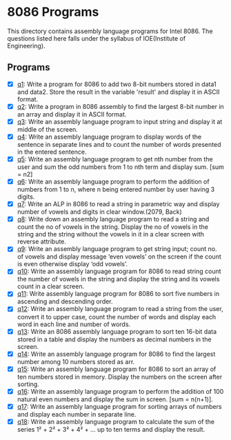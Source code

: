 # 8086 Programs

This directory contains assembly language programs for Intel 8086. The questions listed here falls under the syllabus of IOE(Institute of Engineering).

## Programs

- [x] [q1](q1.asm): Write a program for 8086 to add two 8-bit numbers stored in data1 and data2. Store the result in the variable 'result' and display it in ASCII format.
- [x] [q2](q2.asm): Write a program in 8086 assembly to find the largest 8-bit number in an array and display it in ASCII format.
- [x] [q3](q3.asm): Write an assembly language program to input string and display it at middle of the screen.
- [x] [q4](q4.asm): Write an assembly language program to display words of the sentence in separate lines and to count the number of words presented in the entered sentence.
- [x] [q5](q5.asm): Write an assembly language program to get nth number from the user and sum the odd numbers from 1 to nth term and display sum. [sum = n2]
- [x] [q6](q6.asm): Write an assembly language program to perform the addition of numbers from 1 to n, where n being entered number by user having 3 digits.
- [x] [q7](q7.asm): Write an ALP in 8086 to read a string in parametric way and display number of vowels and digits in clear window.(2079, Back)
- [x] [q8](q8.asm): Write down an assembly language program to read a string and count the no of vowels in the string. Display the no of vowels in the string and the string without the vowels in it in a clear screen with reverse attribute.
- [x] [q9](q9.asm): Write an assembly language program to get string input; count no. of vowels and display message ‘even vowels’ on the screen if the count is even otherwise display ‘odd vowels’.
- [x] [q10](q10.asm): Write an assembly language program for 8086 to read string count the number of vowels in the string and display the string and its vowels count in a clear screen.
- [x] [q11](q11.asm): Write assembly language program for 8086 to sort five numbers in ascending and descending order.
- [x] [q12](q12.asm): Write an assembly language program to read a string from the user, convert it to upper case, count the number of words and display each word in each line and number of words.
- [x] [q13](q13.asm): Write an 8086 assembly language program to sort ten 16-bit data stored in a table and display the numbers as decimal numbers in the screen.
- [x] [q14](q14.asm): Write an assembly language program for 8086 to find the largest number among 10 numbers stored as arr.
- [x] [q15](q15.asm): Write an assembly language program for 8086 to sort an array of ten numbers stored in memory. Display the numbers on the screen after sorting.
- [x] [q16](q16.asm): Write an assembly language program to perform the addition of 100 natural even numbers and display the sum in screen. [sum = n(n+1)].
- [x] [q17](q17.asm): Write an assembly language program for sorting arrays of numbers and display each number in separate line.
- [x] [q18](q18.asm): Write an assembly language program to calculate the sum of the series 1² + 2² + 3² + 4² + … up to ten terms and display the result.
